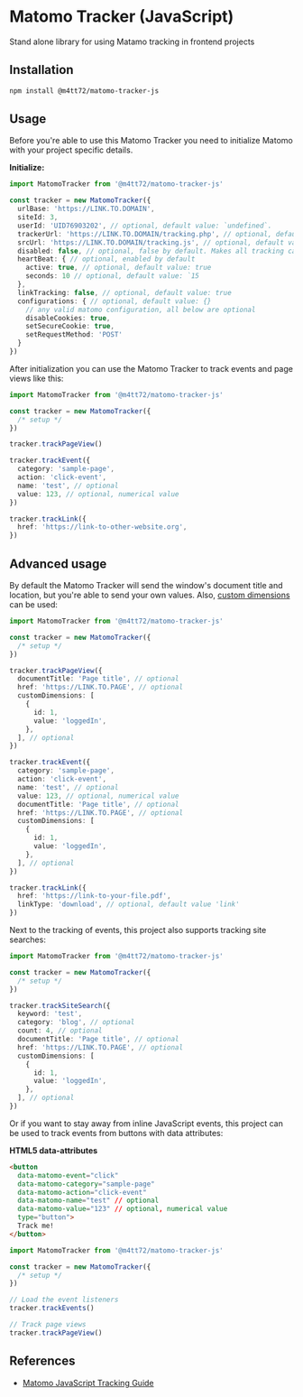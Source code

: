# Matomo Tracker (JavaScript)

Stand alone library for using Matamo tracking in frontend projects

## Installation

```sh
npm install @m4tt72/matomo-tracker-js
```

## Usage

Before you're able to use this Matomo Tracker you need to initialize Matomo with your project specific details.

**Initialize:**

```ts
import MatomoTracker from '@m4tt72/matomo-tracker-js'

const tracker = new MatomoTracker({
  urlBase: 'https://LINK.TO.DOMAIN',
  siteId: 3,
  userId: 'UID76903202', // optional, default value: `undefined`.
  trackerUrl: 'https://LINK.TO.DOMAIN/tracking.php', // optional, default value: `${urlBase}matomo.php`
  srcUrl: 'https://LINK.TO.DOMAIN/tracking.js', // optional, default value: `${urlBase}matomo.js`
  disabled: false, // optional, false by default. Makes all tracking calls no-ops if set to true.
  heartBeat: { // optional, enabled by default
    active: true, // optional, default value: true
    seconds: 10 // optional, default value: `15
  },
  linkTracking: false, // optional, default value: true
  configurations: { // optional, default value: {}
    // any valid matomo configuration, all below are optional
    disableCookies: true,
    setSecureCookie: true,
    setRequestMethod: 'POST'
  }
})
```

After initialization you can use the Matomo Tracker to track events and page views like this:

```ts
import MatomoTracker from '@m4tt72/matomo-tracker-js'

const tracker = new MatomoTracker({
  /* setup */
})

tracker.trackPageView()

tracker.trackEvent({
  category: 'sample-page',
  action: 'click-event',
  name: 'test', // optional
  value: 123, // optional, numerical value
})

tracker.trackLink({
  href: 'https://link-to-other-website.org',
})
```

## Advanced usage

By default the Matomo Tracker will send the window's document title and location, but you're able to send your own values. Also, [custom dimensions](https://matomo.org/docs/custom-dimensions/) can be used:

```ts
import MatomoTracker from '@m4tt72/matomo-tracker-js'

const tracker = new MatomoTracker({
  /* setup */
})

tracker.trackPageView({
  documentTitle: 'Page title', // optional
  href: 'https://LINK.TO.PAGE', // optional
  customDimensions: [
    {
      id: 1,
      value: 'loggedIn',
    },
  ], // optional
})

tracker.trackEvent({
  category: 'sample-page',
  action: 'click-event',
  name: 'test', // optional
  value: 123, // optional, numerical value
  documentTitle: 'Page title', // optional
  href: 'https://LINK.TO.PAGE', // optional
  customDimensions: [
    {
      id: 1,
      value: 'loggedIn',
    },
  ], // optional
})

tracker.trackLink({
  href: 'https://link-to-your-file.pdf',
  linkType: 'download', // optional, default value 'link'
})
```

Next to the tracking of events, this project also supports tracking site searches:

```ts
import MatomoTracker from '@m4tt72/matomo-tracker-js'

const tracker = new MatomoTracker({
  /* setup */
})

tracker.trackSiteSearch({
  keyword: 'test',
  category: 'blog', // optional
  count: 4, // optional
  documentTitle: 'Page title', // optional
  href: 'https://LINK.TO.PAGE', // optional
  customDimensions: [
    {
      id: 1,
      value: 'loggedIn',
    },
  ], // optional
})
```

Or if you want to stay away from inline JavaScript events, this project can be used to track events from buttons with data attributes:

**HTML5 data-attributes**

```html
<button
  data-matomo-event="click"
  data-matomo-category="sample-page"
  data-matomo-action="click-event"
  data-matomo-name="test" // optional
  data-matomo-value="123" // optional, numerical value
  type="button">
  Track me!
</button>
```

```ts
import MatomoTracker from '@m4tt72/matomo-tracker-js'

const tracker = new MatomoTracker({
  /* setup */
})

// Load the event listeners
tracker.trackEvents()

// Track page views
tracker.trackPageView()
```

## References

- [Matomo JavaScript Tracking Guide](https://developer.matomo.org/guides/tracking-javascript-guide)
